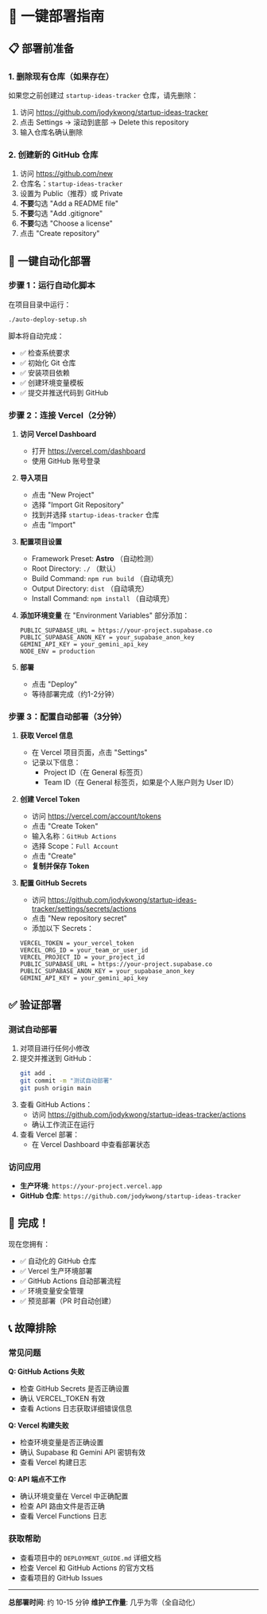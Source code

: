 # 🚀 一键部署指南

## 📋 部署前准备

### 1. 删除现有仓库（如果存在）
如果您之前创建过 `startup-ideas-tracker` 仓库，请先删除：
1. 访问 https://github.com/jodykwong/startup-ideas-tracker
2. 点击 Settings → 滚动到底部 → Delete this repository
3. 输入仓库名确认删除

### 2. 创建新的 GitHub 仓库
1. 访问 https://github.com/new
2. 仓库名：`startup-ideas-tracker`
3. 设置为 Public（推荐）或 Private
4. **不要**勾选 "Add a README file"
5. **不要**勾选 "Add .gitignore"
6. **不要**勾选 "Choose a license"
7. 点击 "Create repository"

## 🎯 一键自动化部署

### 步骤 1：运行自动化脚本

在项目目录中运行：

```bash
./auto-deploy-setup.sh
```

脚本将自动完成：
- ✅ 检查系统要求
- ✅ 初始化 Git 仓库
- ✅ 安装项目依赖
- ✅ 创建环境变量模板
- ✅ 提交并推送代码到 GitHub

### 步骤 2：连接 Vercel（2分钟）

1. **访问 Vercel Dashboard**
   - 打开 https://vercel.com/dashboard
   - 使用 GitHub 账号登录

2. **导入项目**
   - 点击 "New Project"
   - 选择 "Import Git Repository"
   - 找到并选择 `startup-ideas-tracker` 仓库
   - 点击 "Import"

3. **配置项目设置**
   - Framework Preset: **Astro** （自动检测）
   - Root Directory: `./` （默认）
   - Build Command: `npm run build` （自动填充）
   - Output Directory: `dist` （自动填充）
   - Install Command: `npm install` （自动填充）

4. **添加环境变量**
   在 "Environment Variables" 部分添加：
   ```
   PUBLIC_SUPABASE_URL = https://your-project.supabase.co
   PUBLIC_SUPABASE_ANON_KEY = your_supabase_anon_key
   GEMINI_API_KEY = your_gemini_api_key
   NODE_ENV = production
   ```

5. **部署**
   - 点击 "Deploy"
   - 等待部署完成（约1-2分钟）

### 步骤 3：配置自动部署（3分钟）

1. **获取 Vercel 信息**
   - 在 Vercel 项目页面，点击 "Settings"
   - 记录以下信息：
     - Project ID（在 General 标签页）
     - Team ID（在 General 标签页，如果是个人账户则为 User ID）

2. **创建 Vercel Token**
   - 访问 https://vercel.com/account/tokens
   - 点击 "Create Token"
   - 输入名称：`GitHub Actions`
   - 选择 Scope：`Full Account`
   - 点击 "Create"
   - **复制并保存 Token**

3. **配置 GitHub Secrets**
   - 访问 https://github.com/jodykwong/startup-ideas-tracker/settings/secrets/actions
   - 点击 "New repository secret"
   - 添加以下 Secrets：

   ```
   VERCEL_TOKEN = your_vercel_token
   VERCEL_ORG_ID = your_team_or_user_id
   VERCEL_PROJECT_ID = your_project_id
   PUBLIC_SUPABASE_URL = https://your-project.supabase.co
   PUBLIC_SUPABASE_ANON_KEY = your_supabase_anon_key
   GEMINI_API_KEY = your_gemini_api_key
   ```

## ✅ 验证部署

### 测试自动部署
1. 对项目进行任何小修改
2. 提交并推送到 GitHub：
   ```bash
   git add .
   git commit -m "测试自动部署"
   git push origin main
   ```
3. 查看 GitHub Actions：
   - 访问 https://github.com/jodykwong/startup-ideas-tracker/actions
   - 确认工作流正在运行
4. 查看 Vercel 部署：
   - 在 Vercel Dashboard 中查看部署状态

### 访问应用
- **生产环境**: `https://your-project.vercel.app`
- **GitHub 仓库**: `https://github.com/jodykwong/startup-ideas-tracker`

## 🎉 完成！

现在您拥有：
- ✅ 自动化的 GitHub 仓库
- ✅ Vercel 生产环境部署
- ✅ GitHub Actions 自动部署流程
- ✅ 环境变量安全管理
- ✅ 预览部署（PR 时自动创建）

## 📞 故障排除

### 常见问题

**Q: GitHub Actions 失败**
- 检查 GitHub Secrets 是否正确设置
- 确认 VERCEL_TOKEN 有效
- 查看 Actions 日志获取详细错误信息

**Q: Vercel 构建失败**
- 检查环境变量是否正确设置
- 确认 Supabase 和 Gemini API 密钥有效
- 查看 Vercel 构建日志

**Q: API 端点不工作**
- 确认环境变量在 Vercel 中正确配置
- 检查 API 路由文件是否正确
- 查看 Vercel Functions 日志

### 获取帮助
- 查看项目中的 `DEPLOYMENT_GUIDE.md` 详细文档
- 检查 Vercel 和 GitHub Actions 的官方文档
- 查看项目的 GitHub Issues

---

**总部署时间**: 约 10-15 分钟
**维护工作量**: 几乎为零（全自动化）
